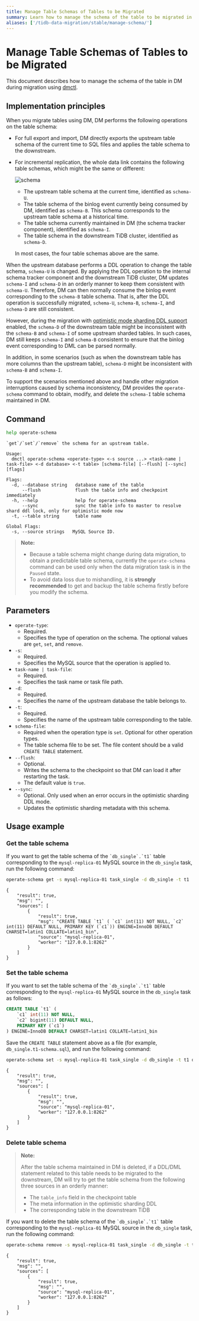 ```yaml
---
title: Manage Table Schemas of Tables to be Migrated
summary: Learn how to manage the schema of the table to be migrated in DM.
aliases: ['/tidb-data-migration/stable/manage-schema/']
---
```


# Manage Table Schemas of Tables to be Migrated

This document describes how to manage the schema of the table in DM during migration using [dmctl](dmctl-introduction.md).

## Implementation principles

When you migrate tables using DM, DM performs the following operations on the table schema:

- For full export and import, DM directly exports the upstream table schema of the current time to SQL files and applies the table schema to the downstream.

- For incremental replication, the whole data link contains the following table schemas, which might be the same or different:

    ![schema](https://docs-download.pingcap.com/media/images/tidb-data-migration/operate-schema.png)

    * The upstream table schema at the current time, identified as `schema-U`.
    * The table schema of the binlog event currently being consumed by DM, identified as `schema-B`. This schema corresponds to the upstream table schema at a historical time.
    * The table schema currently maintained in DM (the schema tracker component), identified as `schema-I`.
    * The table schema in the downstream TiDB cluster, identified as `schema-D`.

    In most cases, the four table schemas above are the same.

When the upstream database performs a DDL operation to change the table schema, `schema-U` is changed. By applying the DDL operation to the internal schema tracker component and the downstream TiDB cluster, DM updates `schema-I` and `schema-D` in an orderly manner to keep them consistent with `schema-U`. Therefore, DM can then normally consume the binlog event corresponding to the `schema-B` table schema. That is, after the DDL operation is successfully migrated, `schema-U`, `schema-B`, `schema-I`, and `schema-D` are still consistent.

However, during the migration with [optimistic mode sharding DDL support](feature-shard-merge-optimistic.md) enabled, the `schema-D` of the downstream table might be inconsistent with the `schema-B` and `schema-I` of some upstream sharded tables. In such cases, DM still keeps `schema-I` and `schema-B` consistent to ensure that the binlog event corresponding to DML can be parsed normally.

In addition, in some scenarios (such as when the downstream table has more columns than the upstream table), `schema-D` might be inconsistent with `schema-B` and `schema-I`.

To support the scenarios mentioned above and handle other migration interruptions caused by schema inconsistency, DM provides the `operate-schema` command to obtain, modify, and delete the `schema-I` table schema maintained in DM.

## Command


```bash
help operate-schema
```

```
`get`/`set`/`remove` the schema for an upstream table.

Usage:
  dmctl operate-schema <operate-type> <-s source ...> <task-name | task-file> <-d database> <-t table> [schema-file] [--flush] [--sync] [flags]

Flags:
  -d, --database string   database name of the table
      --flush             flush the table info and checkpoint immediately
  -h, --help              help for operate-schema
      --sync              sync the table info to master to resolve shard ddl lock, only for optimistic mode now
  -t, --table string      table name

Global Flags:
  -s, --source strings   MySQL Source ID.
```

> **Note:**
>
> - Because a table schema might change during data migration, to obtain a predictable table schema, currently the `operate-schema` command can be used only when the data migration task is in the `Paused` state.
> - To avoid data loss due to mishandling, it is **strongly recommended** to get and backup the table schema firstly before you modify the schema.

## Parameters

* `operate-type`:
    - Required.
    - Specifies the type of operation on the schema. The optional values are `get`, `set`, and `remove`.
* `-s`:
    - Required.
    - Specifies the MySQL source that the operation is applied to.
* `task-name | task-file`:
    - Required.
    - Specifies the task name or task file path.
* `-d`:
    - Required.
    - Specifies the name of the upstream database the table belongs to.
* `-t`:
    - Required.
    - Specifies the name of the upstream table corresponding to the table.
* `schema-file`:
    - Required when the operation type is `set`. Optional for other operation types.
    - The table schema file to be set. The file content should be a valid `CREATE TABLE` statement.
* `--flush`:
    - Optional.
    - Writes the schema to the checkpoint so that DM can load it after restarting the task.
    - The default value is `true`.
* `--sync`:
    - Optional. Only used when an error occurs in the optimistic sharding DDL mode.
    - Updates the optimistic sharding metadata with this schema.

## Usage example

### Get the table schema

If you want to get the table schema of the ``` `db_single`.`t1` ``` table corresponding to the `mysql-replica-01` MySQL source in the `db_single` task, run the following command:


```bash
operate-schema get -s mysql-replica-01 task_single -d db_single -t t1
```

```
{
    "result": true,
    "msg": "",
    "sources": [
        {
            "result": true,
            "msg": "CREATE TABLE `t1` ( `c1` int(11) NOT NULL, `c2` int(11) DEFAULT NULL, PRIMARY KEY (`c1`)) ENGINE=InnoDB DEFAULT CHARSET=latin1 COLLATE=latin1_bin",
            "source": "mysql-replica-01",
            "worker": "127.0.0.1:8262"
        }
    ]
}
```

### Set the table schema

If you want to set the table schema of the ``` `db_single`.`t1` ``` table corresponding to the `mysql-replica-01` MySQL source in the `db_single` task as follows:

```sql
CREATE TABLE `t1` (
    `c1` int(11) NOT NULL,
    `c2` bigint(11) DEFAULT NULL,
    PRIMARY KEY (`c1`)
) ENGINE=InnoDB DEFAULT CHARSET=latin1 COLLATE=latin1_bin
```

Save the `CREATE TABLE` statement above as a file (for example, `db_single.t1-schema.sql`), and run the following command:


```bash
operate-schema set -s mysql-replica-01 task_single -d db_single -t t1 db_single.t1-schema.sql
```

```
{
    "result": true,
    "msg": "",
    "sources": [
        {
            "result": true,
            "msg": "",
            "source": "mysql-replica-01",
            "worker": "127.0.0.1:8262"
        }
    ]
}
```

### Delete table schema

> **Note:**
>
> After the table schema maintained in DM is deleted, if a DDL/DML statement related to this table needs to be migrated to the downstream, DM will try to get the table schema from the following three sources in an orderly manner:
>
> * The `table_info` field in the checkpoint table
> * The meta information in the optimistic sharding DDL
> * The corresponding table in the downstream TiDB

If you want to delete the table schema of the ``` `db_single`.`t1` ``` table corresponding to the `mysql-replica-01` MySQL source in the `db_single` task, run the following command:


```bash
operate-schema remove -s mysql-replica-01 task_single -d db_single -t t1
```

```
{
    "result": true,
    "msg": "",
    "sources": [
        {
            "result": true,
            "msg": "",
            "source": "mysql-replica-01",
            "worker": "127.0.0.1:8262"
        }
    ]
}
```
